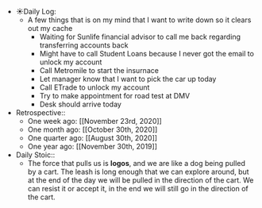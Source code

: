 - ☀️Daily Log:
    - A few things that is on my mind that I want to write down so it clears out my cache
        - Waiting for Sunlife financial advisor to call me back regarding transferring accounts back
        - Might have to call Student Loans because I never got the email to unlock my account
        - Call Metromile to start the insurnace
        - Let manager know that I want to pick the car up today
        - Call ETrade to unlock my account
        - Try to make appointment for road test at DMV
        - Desk should arrive today
- Retrospective::
    - One week ago: [[November 23rd, 2020]]
    - One month ago: [[October 30th, 2020]]
    - One quarter ago: [[August 30th, 2020]]
    - One year ago: [[November 30th, 2019]]
- Daily Stoic::
    - The force that pulls us is __logos__, and we are like a dog being pulled by a cart. The leash is long enough that we can explore around, but at the end of the day we will be pulled in the direction of the cart. We can resist it or accept it, in the end we will still go in the direction of the cart.
